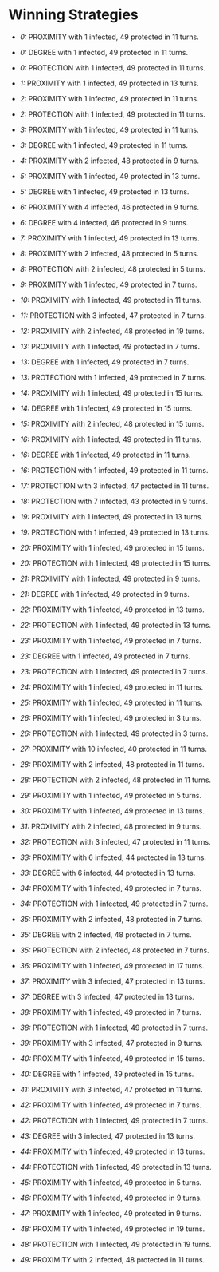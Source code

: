 # Winning Strategies

* _0:_ PROXIMITY with 1 infected, 49 protected in 11 turns.


* _0:_ DEGREE with 1 infected, 49 protected in 11 turns.


* _0:_ PROTECTION with 1 infected, 49 protected in 11 turns.


* _1:_ PROXIMITY with 1 infected, 49 protected in 13 turns.


* _2:_ PROXIMITY with 1 infected, 49 protected in 11 turns.


* _2:_ PROTECTION with 1 infected, 49 protected in 11 turns.


* _3:_ PROXIMITY with 1 infected, 49 protected in 11 turns.


* _3:_ DEGREE with 1 infected, 49 protected in 11 turns.


* _4:_ PROXIMITY with 2 infected, 48 protected in 9 turns.


* _5:_ PROXIMITY with 1 infected, 49 protected in 13 turns.


* _5:_ DEGREE with 1 infected, 49 protected in 13 turns.


* _6:_ PROXIMITY with 4 infected, 46 protected in 9 turns.


* _6:_ DEGREE with 4 infected, 46 protected in 9 turns.


* _7:_ PROXIMITY with 1 infected, 49 protected in 13 turns.


* _8:_ PROXIMITY with 2 infected, 48 protected in 5 turns.


* _8:_ PROTECTION with 2 infected, 48 protected in 5 turns.


* _9:_ PROXIMITY with 1 infected, 49 protected in 7 turns.


* _10:_ PROXIMITY with 1 infected, 49 protected in 11 turns.


* _11:_ PROTECTION with 3 infected, 47 protected in 7 turns.


* _12:_ PROXIMITY with 2 infected, 48 protected in 19 turns.


* _13:_ PROXIMITY with 1 infected, 49 protected in 7 turns.


* _13:_ DEGREE with 1 infected, 49 protected in 7 turns.


* _13:_ PROTECTION with 1 infected, 49 protected in 7 turns.


* _14:_ PROXIMITY with 1 infected, 49 protected in 15 turns.


* _14:_ DEGREE with 1 infected, 49 protected in 15 turns.


* _15:_ PROXIMITY with 2 infected, 48 protected in 15 turns.


* _16:_ PROXIMITY with 1 infected, 49 protected in 11 turns.


* _16:_ DEGREE with 1 infected, 49 protected in 11 turns.


* _16:_ PROTECTION with 1 infected, 49 protected in 11 turns.


* _17:_ PROTECTION with 3 infected, 47 protected in 11 turns.


* _18:_ PROTECTION with 7 infected, 43 protected in 9 turns.


* _19:_ PROXIMITY with 1 infected, 49 protected in 13 turns.


* _19:_ PROTECTION with 1 infected, 49 protected in 13 turns.


* _20:_ PROXIMITY with 1 infected, 49 protected in 15 turns.


* _20:_ PROTECTION with 1 infected, 49 protected in 15 turns.


* _21:_ PROXIMITY with 1 infected, 49 protected in 9 turns.


* _21:_ DEGREE with 1 infected, 49 protected in 9 turns.


* _22:_ PROXIMITY with 1 infected, 49 protected in 13 turns.


* _22:_ PROTECTION with 1 infected, 49 protected in 13 turns.


* _23:_ PROXIMITY with 1 infected, 49 protected in 7 turns.


* _23:_ DEGREE with 1 infected, 49 protected in 7 turns.


* _23:_ PROTECTION with 1 infected, 49 protected in 7 turns.


* _24:_ PROXIMITY with 1 infected, 49 protected in 11 turns.


* _25:_ PROXIMITY with 1 infected, 49 protected in 11 turns.


* _26:_ PROXIMITY with 1 infected, 49 protected in 3 turns.


* _26:_ PROTECTION with 1 infected, 49 protected in 3 turns.


* _27:_ PROXIMITY with 10 infected, 40 protected in 11 turns.


* _28:_ PROXIMITY with 2 infected, 48 protected in 11 turns.


* _28:_ PROTECTION with 2 infected, 48 protected in 11 turns.


* _29:_ PROXIMITY with 1 infected, 49 protected in 5 turns.


* _30:_ PROXIMITY with 1 infected, 49 protected in 13 turns.


* _31:_ PROXIMITY with 2 infected, 48 protected in 9 turns.


* _32:_ PROTECTION with 3 infected, 47 protected in 11 turns.


* _33:_ PROXIMITY with 6 infected, 44 protected in 13 turns.


* _33:_ DEGREE with 6 infected, 44 protected in 13 turns.


* _34:_ PROXIMITY with 1 infected, 49 protected in 7 turns.


* _34:_ PROTECTION with 1 infected, 49 protected in 7 turns.


* _35:_ PROXIMITY with 2 infected, 48 protected in 7 turns.


* _35:_ DEGREE with 2 infected, 48 protected in 7 turns.


* _35:_ PROTECTION with 2 infected, 48 protected in 7 turns.


* _36:_ PROXIMITY with 1 infected, 49 protected in 17 turns.


* _37:_ PROXIMITY with 3 infected, 47 protected in 13 turns.


* _37:_ DEGREE with 3 infected, 47 protected in 13 turns.


* _38:_ PROXIMITY with 1 infected, 49 protected in 7 turns.


* _38:_ PROTECTION with 1 infected, 49 protected in 7 turns.


* _39:_ PROXIMITY with 3 infected, 47 protected in 9 turns.


* _40:_ PROXIMITY with 1 infected, 49 protected in 15 turns.


* _40:_ DEGREE with 1 infected, 49 protected in 15 turns.


* _41:_ PROXIMITY with 3 infected, 47 protected in 11 turns.


* _42:_ PROXIMITY with 1 infected, 49 protected in 7 turns.


* _42:_ PROTECTION with 1 infected, 49 protected in 7 turns.


* _43:_ DEGREE with 3 infected, 47 protected in 13 turns.


* _44:_ PROXIMITY with 1 infected, 49 protected in 13 turns.


* _44:_ PROTECTION with 1 infected, 49 protected in 13 turns.


* _45:_ PROXIMITY with 1 infected, 49 protected in 5 turns.


* _46:_ PROXIMITY with 1 infected, 49 protected in 9 turns.


* _47:_ PROXIMITY with 1 infected, 49 protected in 9 turns.


* _48:_ PROXIMITY with 1 infected, 49 protected in 19 turns.


* _48:_ PROTECTION with 1 infected, 49 protected in 19 turns.


* _49:_ PROXIMITY with 2 infected, 48 protected in 11 turns.


